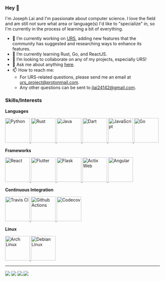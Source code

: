 ### Hey 👋

I'm Joseph Lai and I'm passionate about computer science. I love the field and am still not sure what area or language(s) I'd like to "specialize" in, so I'm currently in the process of learning a bit of everything.

- 🔭 I’m currently working on [URS][URS], adding new features that the community has suggested and researching ways to enhance its features.
- 🌱 I’m currently learning Rust, Go, and ReactJS.
- 👯 I’m looking to collaborate on any of my projects, especially URS!
- 💬 Ask me about anything [here][Issues].
- 📫 How to reach me:
  - For URS-related questions, please send me an email at [urs_project@protonmail.com][URS Project].
  - Any other questions can be sent to [jlai24142@gmail.com][Gmail].

### Skills/Interests

**Languages**

<a href="https://www.python.org/">
  <img
    alt="Python"
    height="80"
    width="80"
    src="https://devicons.github.io/devicon/devicon.git/icons/python/python-original.svg" />
</a>
<a href="https://www.rust-lang.org/">
  <img
    alt="Rust"
    height="80"
    width="80"
    src="https://devicons.github.io/devicon/devicon.git/icons/rust/rust-plain.svg" />
</a>
<a href="https://www.java.com/en/">
  <img
    alt="Java"
    height="80"
    width="80"
    src="https://devicons.github.io/devicon/devicon.git/icons/java/java-original.svg" />
</a>
<a href="https://dart.dev/">
  <img
    alt="Dart"
    height="80"
    width="80"
    src="https://user-images.githubusercontent.com/26507463/53453892-49908900-3a04-11e9-9dce-77ed3d694326.png" />
</a>
<a href="https://www.javascript.com/">
  <img
    alt="JavaScript"
    height="80"
    width="80"
    src="https://devicons.github.io/devicon/devicon.git/icons/javascript/javascript-original.svg" />
</a>
<a href="https://golang.org/">
  <img
    alt="Go"
    height="80"
    width="80"
    src="https://devicons.github.io/devicon/devicon.git/icons/go/go-original.svg" />
</a>

**Frameworks**

<a href="https://reactjs.org/">
  <img
    alt="React"
    height="80"
    width="80"
    src="https://devicons.github.io/devicon/devicon.git/icons/react/react-original.svg" />
</a>
<a href="https://flutter.dev/">
  <img
    alt="Flutter"
    height="80"
    width="80"
    src="https://cdn.iconscout.com/icon/free/png-512/flutter-2038877-1720090.png" />
</a>
<a href="https://flask.palletsprojects.com/en/1.1.x/">
  <img
    alt="Flask"
    height="80"
    width="80"
    src="https://www.clipartkey.com/mpngs/m/145-1450071_flask-python-logo-transparent.png" />
</a>
<a href="https://actix.rs/">
  <img
    alt="Actix Web"
    height="80"
    width="80"
    src="https://avatars0.githubusercontent.com/u/32776943?s=400&v=4" />
</a>
<a href="https://angularjs.org/">
  <img 
    alt="Angular"
    height="80"
    width="80"
    src="https://devicons.github.io/devicon/devicon.git/icons/angularjs/angularjs-original.svg" />
</a>

**Continuous Integration**

<a href="https://travis-ci.org/">
  <img 
    alt="Travis CI"
    height="80"
    width="80"
    src="https://travis-ci.org/images/logos/TravisCI-Mascot-1.png" />
</a>
<a href="https://github.com/features/actions">
  <img 
    alt="Github Actions"
    height="80"
    width="80"
    src="https://avatars1.githubusercontent.com/u/44036562?s=280&v=4" />
</a>
<a href="https://codecov.io/">
  <img 
    alt="Codecov"
    height="80"
    width="80"
    src="https://cdn.freebiesupply.com/logos/large/2x/codecov-logo-png-transparent.png" />
</a>
  
**Linux**

<a href="https://www.archlinux.org/">
  <img 
    alt="Arch Linux"
    height="80"
    width="80"
    src="https://upload.wikimedia.org/wikipedia/commons/thumb/a/a5/Archlinux-icon-crystal-64.svg/1200px-Archlinux-icon-crystal-64.svg.png" />
</a>
<a href="https://www.debian.org/">
  <img 
    alt="Debian Linux"
    height="80"
    width="80"
    src="https://upload.wikimedia.org/wikipedia/commons/thumb/6/66/Openlogo-debianV2.svg/1200px-Openlogo-debianV2.svg.png" />
</a>

____

<a>
  <img 
    align="center" 
    src="https://github-readme-stats.vercel.app/api/top-langs/?username=JosephLai241&theme=dark" />
</a>
<a>
  <img 
    align="center" 
    src="https://github-readme-stats.vercel.app/api?username=JosephLai241&hide=contribs&show_icons=true&theme=dark" />
</a>

<a href="https://www.github.com/JosephLai241/URS">
  <img align="center" src="https://github-readme-stats.vercel.app/api/pin/?username=JosephLai241&repo=URS&theme=dark" />
</a>
<a href="https://www.github.com/JosephLai241/The-Struggle">
  <img align="center" src="https://github-readme-stats.vercel.app/api/pin/?username=JosephLai241&repo=The-Struggle&theme=dark" />
</a>

<!--
**JosephLai241/JosephLai241** is a ✨ _special_ ✨ repository because its `README.md` (this file) appears on your GitHub profile.

Here are some ideas to get you started:

 ...
- 🌱 I’m currently learning ...
- 👯 I’m looking to collaborate on ...
- 🤔 I’m looking for help with ...
- 💬 Ask me about ...
- 📫 How to reach me: ...
- 😄 Pronouns: ...
- ⚡ Fun fact: ...
-->

<!-- PROJECT LINKS -->
[URS]: https://github.com/JosephLai241/URS

<!-- REPO ISSUES LINK -->
[Issues]: https://github.com/JosephLai241/JosephLai241/issues

<!-- PROGRAMMING LANGUAGES -->
[Python]: something.com

<!-- CONTACT LINKS -->
[Gmail]: mailto:jlai24142@gmail.com
[URS Project]: mailto:urs_project@protonmail.com
